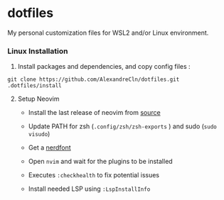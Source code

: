 # dotfiles
My personal customization files for WSL2 and/or Linux environment.

### Linux Installation

1. Install packages and dependencies, and copy config files :
```
git clone https://github.com/AlexandreCln/dotfiles.git
.dotfiles/install
```

2. Setup Neovim

    - Install the last release of neovim from [source](https://github.com/neovim/neovim/releases/) 

    - Update PATH for zsh (`.config/zsh/zsh-exports` ) and sudo (`sudo visudo`)

    - Get a [nerdfont](https://github.com/ryanoasis/nerd-fonts)

    - Open `nvim` and wait for the plugins to be installed 
    
    - Executes `:checkhealth` to fix potential issues
    
    - Install needed LSP using `:LspInstallInfo`
